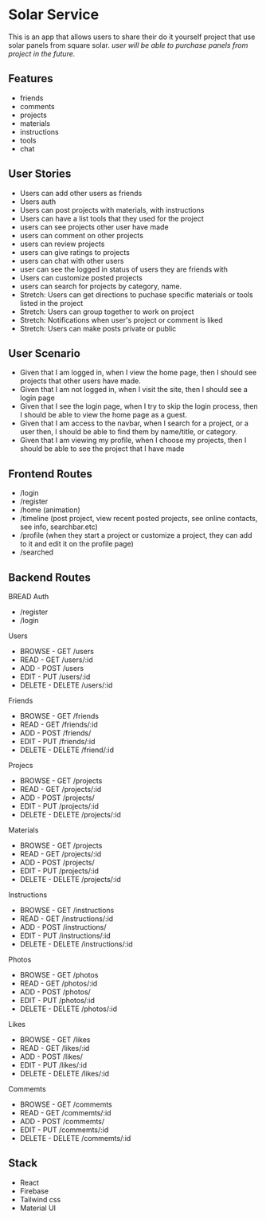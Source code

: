 # Solar Service 

This is an app that allows users to share their do it yourself project that use solar panels from square solar. *user will be able to purchase panels from project in the future.* 

## Features
* friends
* comments
* projects
* materials
* instructions
* tools
* chat

## User Stories
* Users can add other users as friends
* Users auth
* Users can post projects with materials, with instructions
* Users can have a list tools that they used for the project
* users can see projects other user have made
* users can comment on other projects
* users can review projects
* users can give ratings to projects
* users can chat with other users
* user can see the logged in status of users they are friends with
* Users can customize posted projects
* users can search for projects by category, name.
* Stretch: Users can get directions to puchase specific materials or tools listed in the project 
* Stretch: Users can group together to work on project
* Stretch: Notifications when user's project or comment is liked
* Stretch: Users can make posts private or public

## User Scenario
* Given that I am logged in, when I view the home page, then I should see projects that other users have made.
* Given that I am not logged in, when I visit the site, then I should see a login page
* Given that I see the login page, when I try to skip the login process, then I should be able to view the home page as a guest.
* Given that I am access to the navbar, when I search for a project, or a user then, I should be able to find them by name/title, or category.
* Given that I am viewing my profile, when I choose my projects, then I should be able to see the project that I have made

## Frontend Routes
* /login
* /register
* /home (animation)
* /timeline (post project, view recent posted projects, see online contacts, see info, searchbar.etc)
* /profile (when they start a project or customize a project, they can add to it and edit it on the profile page)
* /searched


## Backend Routes
BREAD
Auth
* /register
* /login

Users
* BROWSE - GET /users
* READ - GET /users/:id
* ADD - POST /users
* EDIT - PUT /users/:id
* DELETE - DELETE /users/:id

Friends 
* BROWSE - GET /friends
* READ - GET /friends/:id
* ADD - POST /friends/
* EDIT - PUT /friends/:id
* DELETE - DELETE /friend/:id

Projecs 
* BROWSE - GET /projects
* READ - GET /projects/:id
* ADD - POST /projects/
* EDIT - PUT /projects/:id
* DELETE - DELETE /projects/:id 

Materials 
* BROWSE - GET /projects
* READ - GET /projects/:id
* ADD - POST /projects/
* EDIT - PUT /projects/:id
* DELETE - DELETE /projects/:id 

Instructions 
* BROWSE - GET /instructions
* READ - GET /instructions/:id
* ADD - POST /instructions/
* EDIT - PUT /instructions/:id
* DELETE - DELETE /instructions/:id 

Photos 
* BROWSE - GET /photos
* READ - GET /photos/:id
* ADD - POST /photos/
* EDIT - PUT /photos/:id
* DELETE - DELETE /photos/:id 

Likes 
* BROWSE - GET /likes
* READ - GET /likes/:id
* ADD - POST /likes/
* EDIT - PUT /likes/:id
* DELETE - DELETE /likes/:id 


<!-- Tools 
* BROWSE - GET /tools
* READ - GET /tools/:id
* ADD - POST /tools/
* EDIT - PUT /tools/:id
* DELETE - DELETE /tools/:id  -->

Commemts 
* BROWSE - GET /commemts
* READ - GET /commemts/:id
* ADD - POST /commemts/
* EDIT - PUT /commemts/:id
* DELETE - DELETE /commemts/:id 


## Stack
* React
* Firebase
* Tailwind css
* Material UI
